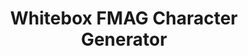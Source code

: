 ---
layout: default
title: Whitebox FMAG Character Generator
description: A random PC generator for Whitebox (an OSR retroclone of Original Dungeons & Dragons)
redirect: https://anprivitera.github.io/whitebox-fmag-character-generator/
---